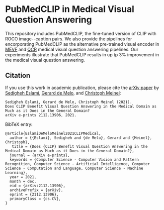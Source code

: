 # PubMedCLIP in Medical Visual Question Answering

This repository includes PubMedCLIP, the fine-tuned version of CLIP with ROCO image--caption pairs. We also provide the pipelines for encorporating PubMedCLIP as the alternative pre-trained visual encoder in [MEVF](https://arxiv.org/abs/1909.11867) and [QCR](https://dl.acm.org/doi/abs/10.1145/3394171.3413761?casa_token=E_IrwKfXPEMAAAAA:IC1Epmj0HbdWYzZWUfPpjbBJuMuL-iTdGbe1kVr5UQ4iVvfTgN_mgDBBEjyhqNBzRanKKlzyVQ) medical visual question answering pipelines. Our experiments illustrate that PubMedCLIP results in up tp 3% improvement in the medical visual question answering.

## Citation
If you use this work in academic publication, please cite the [arXiv paper](https://arxiv.org/abs/2112.13906) by [Sedigheh Eslami](https://github.com/SarahESL), [Gerard de Melo](http://gerard.demelo.org/), and [Christoph Meinel](https://hpi.de/en/meinel/chair/prof-dr-ch-meinel.html):

```
Sedigheh Eslami, Gerard de Melo, Christoph Meinel (2021). 
Does CLIP Benefit Visual Question Answering in the Medical Domain as Much as it Does in the General Domain?
arXiv e-prints 2112.13906, 2021.
```

BibTeX entry:
```
@article{EslamiDeMeloMeinel2021CLIPMedical,
  author = {{Eslami}, Sedigheh and {de Melo}, Gerard and {Meinel}, Christoph},
   title = {Does {CLIP} Benefit Visual Question Answering in the Medical Domain as Much as it Does in the General Domain?},
  journal = {arXiv e-prints},
  keywords = {Computer Science - Computer Vision and Pattern Recognition, Computer Science - Artificial Intelligence, Computer Science - Computation and Language, Computer Science - Machine Learning},
  year = 2021,
  month = dec,
  eid = {arXiv:2112.13906},
  archivePrefix = {arXiv},
  eprint = {2112.13906},
  primaryClass = {cs.CV},
}
```
